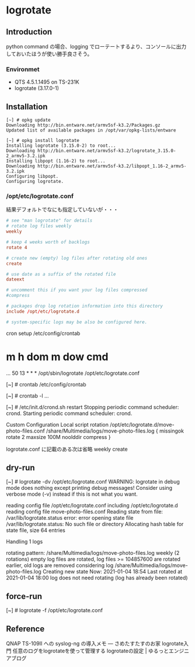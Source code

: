 # logrotate

## Introduction
python command の場合、logging でローテートするより、コンソールに出力しておいたほうが使い勝手良さそう。

### Environmet
- QTS 4.5.1.1495 on TS-231K
- logrotate (3.17.0-1) 

## Installation

```console
[~] # opkg update
Downloading http://bin.entware.net/armv5sf-k3.2/Packages.gz
Updated list of available packages in /opt/var/opkg-lists/entware

[~] # opkg install logrotate
Installing logrotate (3.15.0-2) to root...
Downloading http://bin.entware.net/armv5sf-k3.2/logrotate_3.15.0-2_armv5-3.2.ipk
Installing libpopt (1.16-2) to root...
Downloading http://bin.entware.net/armv5sf-k3.2/libpopt_1.16-2_armv5-3.2.ipk
Configuring libpopt.
Configuring logrotate.
```

### /opt/etc/logrotate.conf
結果デフォルトでなにも指定していないが・・・

```:/opt/etc/logrotate.conf
# see "man logrotate" for details
# rotate log files weekly
weekly

# keep 4 weeks worth of backlogs
rotate 4

# create new (empty) log files after rotating old ones
create

# use date as a suffix of the rotated file
dateext

# uncomment this if you want your log files compressed
#compress

# packages drop log rotation information into this directory
include /opt/etc/logrotate.d

# system-specific logs may be also be configured here.
```



cron setup
/etc/config/crontab
# m h dom m dow cmd
...
50 13 * * * /opt/sbin/logrotate /opt/etc/logrotate.conf




[~] # crontab /etc/config/crontab

[~] # crontab -l
...

[~] # /etc/init.d/crond.sh restart
Stopping periodic command scheduler: crond.
Starting periodic command scheduler: crond.





Custom Configuration
Local script rotation
/opt/etc/logrotate.d/move-photo-files.conf
/share/Multimedia/logs/move-photo-files.log {
        missingok
        rotate 2
        maxsize 100M
        noolddir
        compress
}




logrotate.conf に記載のある次は省略
weekly
create

## dry-run
[~] # logrotate -dv /opt/etc/logrotate.conf
WARNING: logrotate in debug mode does nothing except printing debug messages!  Consider using verbose mode (-v) instead if this is not what you want.

reading config file /opt/etc/logrotate.conf
including /opt/etc/logrotate.d
reading config file move-photo-files.conf
Reading state from file: /var/lib/logrotate.status
error: error opening state file /var/lib/logrotate.status: No such file or directory
Allocating hash table for state file, size 64 entries

Handling 1 logs

rotating pattern: /share/Multimedia/logs/move-photo-files.log  weekly (2 rotations)
empty log files are rotated, log files >= 104857600 are rotated earlier, old logs are removed
considering log /share/Multimedia/logs/move-photo-files.log
Creating new state
  Now: 2021-01-04 18:54
  Last rotated at 2021-01-04 18:00
  log does not need rotating (log has already been rotated)


## force-run
[~] # logrotate -f /opt/etc/logrotate.conf





## Reference
QNAP TS-109II への syslog-ng の導入メモ — さめたすたすのお家
logrotate入門
任意のログをlogrotateを使って管理する
logrotateの設定 | ゆるっとエンジニアブログ
